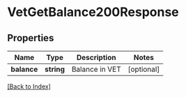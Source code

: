 # VetGetBalance200Response

## Properties

Name | Type | Description | Notes
------------ | ------------- | ------------- | -------------
**balance** | **string** | Balance in VET | [optional]

[[Back to Index]](../index.md)
